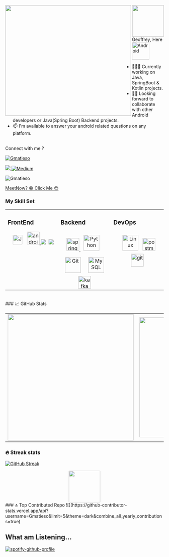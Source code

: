 
<img align="left" height="350" width="400" src="https://cdn.dribbble.com/users/2238041/screenshots/4763918/working.gif" /> 
<div id="header" align="center">
  <img src="https://media.giphy.com/media/HwBlFQZFcAoUcPHZdX/giphy.gif" width="100"/>
</div>
Geoffrey, Here

<img align="center" alt="Android" width="55" src="https://media.giphy.com/media/Y4bzv6DYbYzy8jDnoW/giphy.gif"/>

- 👨🏾‍💻 Currently working on Java, SpringBoot & Kotlin projects.
- ✌🏾 Looking forward to collaborate with other Android developers or Java(Spring Boot) Backend projects.
- 📫 I'm available to answer your android related questions on any platform.


<br>Connect with me ?<br/> <p align="left"> <a href="https://twitter.com/Gmatieso" target="blank"><img src="https://img.shields.io/twitter/follow/Gmatieso?logo=twitter&style=for-the-badge" alt="Gmatieso" /></a> </p><a href=https://www.linkedin.com/in/geoffreymatieso /><img src="https://img.shields.io/badge/linkedin-%230077B5.svg?&style=for-the-badge&logo=linkedin&logoColor=white" />
<a href="https://medium.com/@matiesogeoffrey"><img alt="Medium" src="https://skydoves.github.io/badges/Story-Medium.svg"/></a>
</p>
<p align="left"> <img src="https://komarev.com/ghpvc/?username=Gmatieso&label=Profile%20views&color=0e75b6&style=flat" alt="Gmatieso" />
</p>

 
 <a href="https://calendar.app.google/BDMXxwvE2bsW8tdS7">MeetNow? 😁 Click Me 😊</a>


### My Skill Set  
<table><tr><td valign="top" width="33%">
  
### FrontEnd  
<div align="center">  
<img style="margin: 10px" src="https://profilinator.rishav.dev/skills-assets/javascript-original.svg" alt="JavaScript" height="30" />
<a href="https://www.android.com/" target="_blank"> <img src="https://www.vectorlogo.zone/logos/android/android-icon.svg" alt="android" width="40" height="40"/> </a> 
<img  src="https://img.shields.io/badge/Kotlin-8382E3?style=for-the-badge&logo=kotlin&logoColor=white">&nbsp; 
<img src="https://img.shields.io/badge/React-14354C?style=for-the-badge&logo=react&logoColor=blue">
</div>
  
</td><td valign="top" width="33%">
  
  
### Backend  
<div align="center">
  <a href="https://spring.io/" target="_blank"> <img src="https://www.vectorlogo.zone/logos/springio/springio-icon.svg" alt="spring" width="40" height="40"/> </a>
<img style="margin: 10px" src="https://profilinator.rishav.dev/skills-assets/python-original.svg" alt="Python" height="50" />  
<img style="margin: 10px" src="https://profilinator.rishav.dev/skills-assets/git-scm-icon.svg" alt="Git" height="50" />        
<img style="margin: 10px" src="https://profilinator.rishav.dev/skills-assets/mysql-original-wordmark.svg" alt="MySQL" height="50" />  
<a href="https://kafka.apache.org/" target="_blank"> <img src="https://www.vectorlogo.zone/logos/apache_kafka/apache_kafka-icon.svg" width="40" height="40" alt="kafka"/> </a>

</div>

</td><td valign="top" width="33%">
  
### DevOps  
<div align="center">  
<img style="margin: 10px" src="https://profilinator.rishav.dev/skills-assets/linux-original.svg" alt="Linux" height="50" />  
<a href="https://www.postman.com/" target="_blank"> <img src="https://www.vectorlogo.zone/logos/getpostman/getpostman-icon.svg" alt="postman" width="40" height="40"/> </a>
<a href="https://redis.com/" target="_blank"> <img src="https://www.vectorlogo.zone/logos/redis/redis-icon.svg" alt="git" width="40" height="40"/> </a>
</div>

</td></tr></table>  

<br/>  
### &#x1f4c8; GitHub Stats
<center>
  <table>
    <tr>
        <td><img width="400px" align="left" src="https://github-readme-stats.vercel.app/api?username=Gmatieso&count_private=true&show_icons=true&theme=dark&layout=compact" /></td>
        <td><img width="380px" align="left" src="https://github-readme-stats.vercel.app/api/top-langs/?username=Gmatieso&hide=html&layout=compact&theme=dark" /></td>      
    </tr>   
  </table>
</center>


<!-- GITHUB STREAK -->
### 🔥 Streak stats
[![GitHub Streak](https://github-readme-streak-stats.herokuapp.com/?user=Gmatieso)](https://git.io/streak-stats)

<div id="header" align="center">
  <img src="https://media.giphy.com/media/HwBlFQZFcAoUcPHZdX/giphy.gif" width="100"/>
</div>
### 🔝 Top Contributed Repo
![](https://github-contributor-stats.vercel.app/api?username=Gmatieso&limit=5&theme=dark&combine_all_yearly_contributions=true)


  ## What am Listening...
[![spotify-github-profile](https://spotify-github-profile.vercel.app/api/view?uid=qx7815ce350k22x1y1dskujez&cover_image=true&theme=default)](https://github.com/kittinan/spotify-github-profile)







